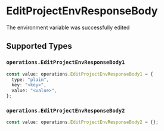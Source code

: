 # EditProjectEnvResponseBody

The environment variable was successfully edited


## Supported Types

### `operations.EditProjectEnvResponseBody1`

```typescript
const value: operations.EditProjectEnvResponseBody1 = {
  type: "plain",
  key: "<key>",
  value: "<value>",
};
```

### `operations.EditProjectEnvResponseBody2`

```typescript
const value: operations.EditProjectEnvResponseBody2 = {};
```

